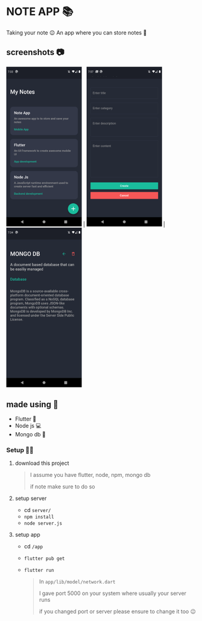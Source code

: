 # NOTE APP 📚

Taking your note 😉 An app where you can store notes 📝



## screenshots 📷

<img src="./screeshots/home.png" width=200 /> | <img src="./screeshots/form.png" width=200 /> | <img src="./screeshots/detail.png" width=200 />





## made using 🧱

- Flutter 📱
- Node js 💻
- Mongo db 💾

#### 

### Setup 👷‍♂️

1. download this project

   > I assume you have flutter, node, npm, mongo db
   >
   > if note make sure to do so

2. setup server
   - cd `server/`
   - `npm install`
   - `node server.js`

3. setup app

   - cd `/app`

   - `flutter pub get`

   - `flutter run`

     > In `app/lib/model/network.dart`
     >
     > I gave port 5000 on your system where usually your server runs
     >
     > if you changed port or server please ensure to change it too 😉